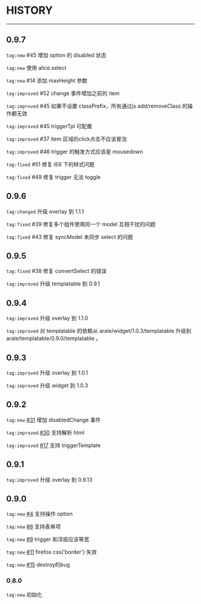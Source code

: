 # HISTORY

---

## 0.9.7

`tag:new` #45 增加 option 的 disabled 状态

`tag:new` 使用 alice.select

`tag:new` #14 添加 maxHeight 参数

`tag:improved` #52 change 事件增加之前的 item

`tag:improved` #45 如果不设置 classPrefix，所有通过js add/removeClass 的操作都无效

`tag:improved` #45 triggerTpl 可配置

`tag:improved` #37 item 区域的click点击不应该冒泡

`tag:improved` #46 trigger 的触发方式应该是 mousedown

`tag:fixed` #51 修复 IE6 下的样式问题

`tag:fixed` #49 修复 trigger 无法 toggle 

## 0.9.6

`tag:changed` 升级 overlay 到 1.1.1

`tag:fixed` #39 修复多个组件使用同一个 model 互相干扰的问题 

`tag:fixed` #43 修复 syncModel 未同步 select 的问题 

## 0.9.5

`tag:fixed` #38 修复 convertSelect 的错误

`tag:improved` 升级 templatable 到 0.9.1


## 0.9.4

`tag:improved` 升级 overlay 到 1.1.0

`tag:improved` 对 templatable 的依赖从 arale/widget/1.0.3/templatable 升级到 arale/templatable/0.9.0/templatable 。


## 0.9.3

`tag:improved` 升级 overlay 到 1.0.1

`tag:improved` 升级 widget 到 1.0.3

## 0.9.2

`tag:new` [#31](https://github.com/aralejs/select/issues/31) 增加 disabledChange 事件

`tag:improved` [#30](https://github.com/aralejs/select/issues/30) 支持解析 html

`tag:improved` [#17](https://github.com/aralejs/select/issues/17) 支持 triggerTemplate

## 0.9.1

`tag:improved` 升级 overlay 到 0.9.13

## 0.9.0

`tag:new` [#4](https://github.com/aralejs/select/issues/4) 支持操作 option

`tag:new` [#8](https://github.com/aralejs/select/issues/8) 支持表单项

`tag:new` [#9](https://github.com/aralejs/select/issues/9) trigger 和浮层应该等宽

`tag:new` [#11](https://github.com/aralejs/select/issues/11) firefox css('border') 失效

`tag:new` [#15](https://github.com/aralejs/select/issues/15) destroy的bug

### 0.8.0

`tag:new` 初始化
